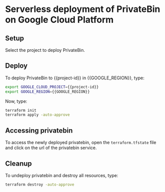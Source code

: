 # Serverless deployment of PrivateBin on Google Cloud Platform

## Setup

<walkthrough-author name="markvanholsteijn@binx.io" tutorialName="privatebin-on-gcp" repositoryUrl="https://github.com/binxio/terraform-google-privatebin"></walkthrough-author>
<walkthrough-watcher-constant key="GOOGLE_REGION" value="europe-west4"></walkthrough-watcher-constant>

Select the project to deploy PrivateBin.

<walkthrough-project-billing-setup></walkthrough-project-billing-setup>

## Deploy

To deploy PrivateBin to {{project-id}} in {{GOOGLE_REGION}}, type:

```bash
export GOOGLE_CLOUD_PROJECT={{project-id}}
export GOOGLE_REGION={{GOOGLE_REGION}}
```

Now, type:

```bash
terraform init
terraform apply -auto-approve
```

## Accessing privatebin

To access the newly deployed privatebin, open the `terraform.tfstate` file and click on the url of the privatebin service.

## Cleanup

To undeploy privatebin and destroy all resources, type: 

```bash
terraform destroy -auto-approve
```
